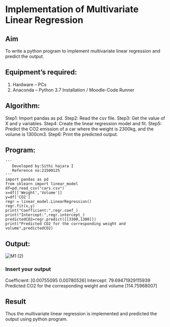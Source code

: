 # Implementation of Multivariate Linear Regression
## Aim
To write a python program to implement multivariate linear regression and predict the output.
## Equipment’s required:
1.	Hardware – PCs
2.	Anaconda – Python 3.7 Installation / Moodle-Code Runner
## Algorithm:
Step1: Import pandas as pd.
Step2: Read the csv file.
Step3: Get the value of X and y variables.
Step4: Create the linear regression model and fit.
Step5: Predict the CO2 emission of a car where the weight is 2300kg, and the volume is 1300cm3.
Step6: Print the predicted output.

## Program:
```
'''
   Developed by:Sithi hajara I
   Reference no:21500125
'''   
import pandas as pd
from sklearn import linear_model 
df=pd.read_csv("cars.csv")
x=df[['Weight','Volume']]
y=df['CO2']
regr = linear_model.LinearRegression()
regr.fit(x,y)
print("Coefficient:",regr.coef_)
print("Intercept:",regr.intercept_)
predictedCO2=regr.predict([[3300,1300]])
print("Predicted CO2 for the corresponding weight and volume",predictedCO2)

```
## Output:
![M1 (2)](https://user-images.githubusercontent.com/94219582/153833627-97a50d81-32bf-45a2-a29c-0fc2a3b657cd.PNG)

### Insert your output
Coefficient: [0.00755095 0.00780526]
Intercept: 79.69471929115939
Predicted CO2 for the corresponding weight and volume [114.75968007]

## Result
Thus the multivariate linear regression is implemented and predicted the output using python program.
